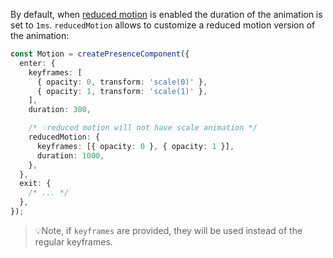 By default, when [reduced motion](https://developer.mozilla.org/en-US/docs/Web/CSS/@media/prefers-reduced-motion) is enabled the duration of the animation is set to `1ms`. `reducedMotion` allows to customize a reduced motion version of the animation:

```ts
const Motion = createPresenceComponent({
  enter: {
    keyframes: [
      { opacity: 0, transform: 'scale(0)' },
      { opacity: 1, transform: 'scale(1)' },
    ],
    duration: 300,

    /* 💡reduced motion will not have scale animation */
    reducedMotion: {
      keyframes: [{ opacity: 0 }, { opacity: 1 }],
      duration: 1000,
    },
  },
  exit: {
    /* ... */
  },
});
```

> 💡Note, if `keyframes` are provided, they will be used instead of the regular keyframes.
